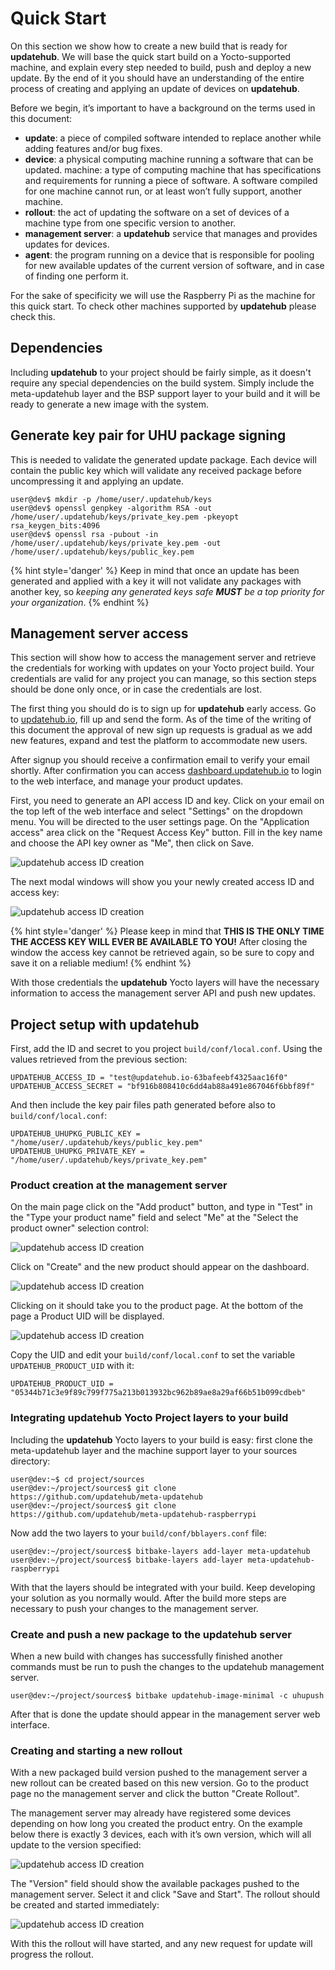 # Quick Start

On this section we show how to create a new build that is ready for
**updatehub**. We will base the quick start build on a Yocto-supported machine,
and explain every step needed to build, push and deploy a new update. By the end
of it you should have an understanding of the entire process of creating and
applying an update of devices on **updatehub**.

Before we begin, it’s important to have a background on the terms used in this
document:

- **update**: a piece of compiled software intended to replace another while
  adding features and/or bug fixes.
- **device**: a physical computing machine running a software that can be
  updated.  machine: a type of computing machine that has specifications and
  requirements for running a piece of software. A software compiled for one
  machine cannot run, or at least won’t fully support, another machine.
- **rollout**: the act of updating the software on a set of devices of a machine
  type from one specific version to another.
- **management server**: a **updatehub** service that manages and provides
  updates for devices.
- **agent**: the program running on a device that is responsible for pooling for
  new available updates of the current version of software, and in case of
  finding one perform it.

For the sake of specificity we will use the Raspberry Pi as the machine for this
quick start. To check other machines supported by **updatehub** please check this.

## Dependencies

Including **updatehub** to your project should be fairly simple, as it doesn't
require any special dependencies on the build system. Simply include the
meta-updatehub layer and the BSP support layer to your build and it will be
ready to generate a new image with the system.

## Generate key pair for UHU package signing

This is needed to validate the generated update package. Each device will contain
the public key which will validate any received package before uncompressing it
and applying an update.

```
user@dev$ mkdir -p /home/user/.updatehub/keys
user@dev$ openssl genpkey -algorithm RSA -out /home/user/.updatehub/keys/private_key.pem -pkeyopt rsa_keygen_bits:4096
user@dev$ openssl rsa -pubout -in /home/user/.updatehub/keys/private_key.pem -out /home/user/.updatehub/keys/public_key.pem
```

{% hint style='danger' %}
Keep in mind that once an update has been generated and applied with a key
it will not validate any packages with another key, so *keeping any
generated keys safe **MUST** be a top priority for your organization*.
{% endhint %}

## Management server access

This section will show how to access the management server and retrieve the
credentials for working with updates on your Yocto project build. Your
credentials are valid for any project you can manage, so this section steps
should be done only once, or in case the credentials are lost.

The first thing you should do is to sign up for **updatehub** early access. Go
to [updatehub.io](https://updatehub.io), fill up and send the form. As of the
time of the writing of this document the approval of new sign up requests is
gradual as we add new features, expand and test the platform to accommodate new
users.

After signup you should receive a confirmation email to verify your email
shortly. After confirmation you can access
[dashboard.updatehub.io](https://dashboard.updatehub.io) to login to the web
interface, and manage your product updates.

First, you need to generate an API access ID and key. Click on your email on the
top left of the web interface and select "Settings" on the dropdown menu. You
will be directed to the user settings page. On the "Application access" area
click on the "Request Access Key" button. Fill in the key name and choose the
API key owner as "Me", then click on Save.

![updatehub access ID creation](/img/quickstart/access-id-creation.png)

The next modal windows will show you your newly created access ID and access
key:

![updatehub access ID creation](/img/quickstart/created-access-id.png)

{% hint style='danger' %}
    Please keep in mind that **THIS IS THE ONLY TIME THE ACCESS KEY WILL EVER BE
    AVAILABLE TO YOU!** After closing the window the access key cannot be
    retrieved again, so be sure to copy and save it on a reliable medium!
{% endhint %}

With those credentials the **updatehub** Yocto layers will have the necessary
information to access the management server API and push new updates.

## Project setup with updatehub

First, add the ID and secret to you project `build/conf/local.conf`. Using the values
retrieved from the previous section:

```
UPDATEHUB_ACCESS_ID = "test@updatehub.io-63bafeebf4325aac16f0"
UPDATEHUB_ACCESS_SECRET = "bf916b808410c6dd4ab88a491e867046f6bbf89f"
```

And then include the key pair files path generated before also to
`build/conf/local.conf`:

```
UPDATEHUB_UHUPKG_PUBLIC_KEY = "/home/user/.updatehub/keys/public_key.pem"
UPDATEHUB_UHUPKG_PRIVATE_KEY = "/home/user/.updatehub/keys/private_key.pem"
```

### Product creation at the management server

On the main page click on the "Add product" button, and type in "Test" in the
"Type your product name" field and select "Me" at the "Select the product owner"
selection control:

![updatehub access ID creation](/img/quickstart/product-creation.png)

Click on "Create" and the new product should appear on the dashboard.

![updatehub access ID creation](/img/quickstart/created-product.png)

Clicking on it should take you to the product page. At the bottom of the page a
Product UID will be displayed.

![updatehub access ID creation](/img/quickstart/product-uid.png)

Copy the UID and edit your `build/conf/local.conf` to set the variable
`UPDATEHUB_PRODUCT_UID` with it:

```
UPDATEHUB_PRODUCT_UID = "05344b71c3e9f89c799f775a213b013932bc962b89ae8a29af66b51b099cdbeb"
```

### Integrating updatehub Yocto Project layers to your build

Including the **updatehub** Yocto layers to your build is easy: first clone the
meta-updatehub layer and the machine support layer to your sources directory:

```
user@dev:~$ cd project/sources
user@dev:~/project/sources$ git clone https://github.com/updatehub/meta-updatehub
user@dev:~/project/sources$ git clone https://github.com/updatehub/meta-updatehub-raspberrypi
```

Now add the two layers to your `build/conf/bblayers.conf` file:

```
user@dev:~/project/sources$ bitbake-layers add-layer meta-updatehub
user@dev:~/project/sources$ bitbake-layers add-layer meta-updatehub-raspberrypi
```

With that the layers should be integrated with your build. Keep developing your
solution as you normally would. After the build more steps are necessary to push
your changes to the management server.

### Create and push a new package to the updatehub server

When a new build with changes has successfully finished another commands must be
run to push the changes to the updatehub management server.

```
user@dev:~/project/sources$ bitbake updatehub-image-minimal -c uhupush
```

After that is done the update should appear in the management server web
interface.

### Creating and starting a new rollout

With a new packaged build version pushed to the management server a new rollout
can be created based on this new version. Go to the product page no the
management server and click the button "Create Rollout".

The management server may already have registered some devices depending on how
long you created the product entry. On the example below there is exactly 3
devices, each with it’s own version, which will all update to the version
specified:

![updatehub access ID creation](/img/quickstart/rollout-creation.png)

The "Version" field should show the available packages pushed to the management
server. Select it and click "Save and Start". The rollout should be created and
started immediately:

![updatehub access ID creation](/img/quickstart/rollout-status.png)

With this the rollout will have started, and any new request for update will
progress the rollout.

